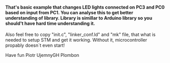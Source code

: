 #### That's basic example that changes LED lights connected on PC3 and PC0 based on input from PC1. You can analyse this to get better understanding of library. Library is simillar to Arduino library so you should't have hard time understanding it.
Also feel free to copy "init.c", "linker_conf.ld" and "mk" file, that what is needed to setup 
STM and get it working. Without it, microcontroller propably doesn`t even start!

Have fun Piotr UjemnyGH Plombon